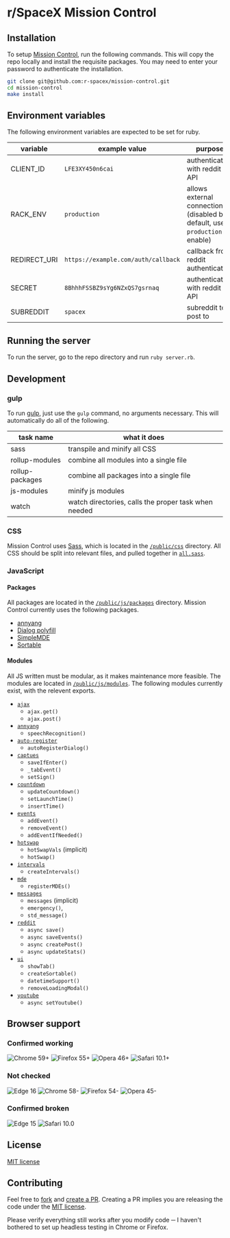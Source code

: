 # r/SpaceX Mission Control

## Installation

To setup [Mission Control](https://github.com/r-spacex/mission-control/), run the following commands. This will copy the repo locally and install the requisite packages. You may need to enter your password to authenticate the installation.

```bash
git clone git@github.com:r-spacex/mission-control.git
cd mission-control
make install
```

## Environment variables

The following environment variables are expected to be set for ruby.

| variable | example value | purpose |
| --- | --- | --- |
| CLIENT_ID | `LFE3XY450n6cai` | authenticates with reddit API |
| RACK_ENV | `production` | allows external connections (disabled by default, use `production` to enable) |
| REDIRECT_URI | `https://example.com/auth/callback` | callback from reddit authentication |
| SECRET | `8BhhhFSSBZ9sYg6NZxQS7gsrnaq` | authenticates with reddit API |
| SUBREDDIT | `spacex` | subreddit to post to |

## Running the server

To run the server, go to the repo directory and run `ruby server.rb`.

## Development

### gulp

To run [gulp](https://github.com/r-spacex/mission-control/blob/master/gulpfile.js), just use the `gulp` command, no arguments necessary. This will automatically do all of the following.

| task name | what it does |
| --- | --- |
| sass | transpile and minify all CSS |
| rollup-modules | combine all modules into a single file |
| rollup-packages | combine all packages into a single file |
| js-modules | minify js modules |
| watch | watch directories, calls the proper task when needed |

### CSS

Mission Control uses [Sass](http://sass-lang.com/), which is located in the [`/public/css`](https://github.com/r-spacex/mission-control/tree/master/public/css) directory. All CSS should be split into relevant files, and pulled together in [`all.sass`](https://github.com/r-spacex/mission-control/tree/master/public/css/all.sass).

### JavaScript

#### Packages

All packages are located in the [`/public/js/packages`](https://github.com/r-spacex/mission-control/tree/master/public/js/packages) directory. Mission Control currently uses the following packages.

- [annyang](https://github.com/TalAter/annyang)
- [Dialog polyfill](https://github.com/GoogleChrome/dialog-polyfill)
- [SimpleMDE](https://github.com/sparksuite/simplemde-markdown-editor)
- [Sortable](https://github.com/RubaXa/Sortable)

#### Modules

All JS written must be modular, as it makes maintenance more feasible. The modules are located in [`/public/js/modules`](https://github.com/r-spacex/mission-control/tree/master/public/js/modules). The following modules currently exist, with the relevent exports.

- [`ajax`](https://github.com/r-spacex/mission-control/tree/master/public/js/modules/ajax.js)
    - `ajax.get()`
    - `ajax.post()`
- [`annyang`](https://github.com/r-spacex/mission-control/tree/master/public/js/modules/annyang.js)
    - `speechRecognition()`
- [`auto-register`](https://github.com/r-spacex/mission-control/tree/master/public/js/modules/auto-register.js)
    - `autoRegisterDialog()`
- [`captues`](https://github.com/r-spacex/mission-control/blob/master/public/js/modules/captures.js)
    - `saveIfEnter()`
    - `_tabEvent()`
    - `setSign()`
- [`countdown`](https://github.com/r-spacex/mission-control/blob/master/public/js/modules/countdown.js)
    - `updateCountdown()`
    - `setLaunchTime()`
    - `insertTime()`
- [`events`](https://github.com/r-spacex/mission-control/blob/master/public/js/modules/events.js)
    - `addEvent()`
    - `removeEvent()`
    - `addEventIfNeeded()`
- [`hotswap`](https://github.com/r-spacex/mission-control/blob/master/public/js/modules/hotswap.js)
    - `hotSwapVals` (implicit)
    - `hotSwap()`
- [`intervals`](https://github.com/r-spacex/mission-control/blob/master/public/js/modules/intervals.js)
    - `createIntervals()`
- [`mde`](https://github.com/r-spacex/mission-control/blob/master/public/js/modules/mde.js)
    - `registerMDEs()`
- [`messages`](https://github.com/r-spacex/mission-control/blob/master/public/js/modules/messages.js)
    - `messages` (implicit)
    - `emergency()`,
    - `std_message()`
- [`reddit`](https://github.com/r-spacex/mission-control/blob/master/public/js/modules/reddit.js)
    - `async save()`
    - `async saveEvents()`
    - `async createPost()`
    - `async updateStats()`
- [`ui`](https://github.com/r-spacex/mission-control/blob/master/public/js/modules/ui.js)
    - `showTab()`
    - `createSortable()`
    - `datetimeSupport()`
    - `removeLoadingModal()`
- [`youtube`](https://github.com/r-spacex/mission-control/blob/master/public/js/modules/youtube.js)
    - `async setYoutube()`

## Browser support

### Confirmed working
![Chrome 59+](https://img.shields.io/badge/Chrome-59+-green.svg)
![Firefox 55+](https://img.shields.io/badge/Firefox-55+-green.svg)
![Opera 46+](https://img.shields.io/badge/Opera-46+-green.svg)
![Safari 10.1+](https://img.shields.io/badge/Safari-10.1+-green.svg)

### Not checked
![Edge 16](https://img.shields.io/badge/Edge-16-lightgrey.svg)
![Chrome 58-](https://img.shields.io/badge/Chrome-58---lightgrey.svg)
![Firefox 54-](https://img.shields.io/badge/Firefox-54---lightgrey.svg)
![Opera 45-](https://img.shields.io/badge/Opera-45---lightgrey.svg)

### Confirmed broken
![Edge 15](https://img.shields.io/badge/Edge-15-red.svg)
![Safari 10.0](https://img.shields.io/badge/Safari-10.0-red.svg)

## License

[MIT license](https://github.com/r-spacex/mission-control/blob/master/LICENSE)

## Contributing

Feel free to [fork](https://github.com/r-spacex/mission-control/fork) and [create a PR](https://github.com/r-spacex/mission-control/compare). Creating a PR implies you are releasing the code under the [MIT license](https://github.com/r-spacex/mission-control/blob/master/LICENSE).

Please verify everything still works after you modify code ─ I haven't bothered to set up headless testing in Chrome or Firefox.
